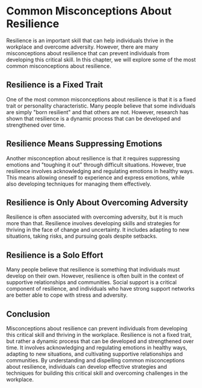 Common Misconceptions About Resilience
===============================================================

Resilience is an important skill that can help individuals thrive in the workplace and overcome adversity. However, there are many misconceptions about resilience that can prevent individuals from developing this critical skill. In this chapter, we will explore some of the most common misconceptions about resilience.

Resilience is a Fixed Trait
---------------------------

One of the most common misconceptions about resilience is that it is a fixed trait or personality characteristic. Many people believe that some individuals are simply "born resilient" and that others are not. However, research has shown that resilience is a dynamic process that can be developed and strengthened over time.

Resilience Means Suppressing Emotions
-------------------------------------

Another misconception about resilience is that it requires suppressing emotions and "toughing it out" through difficult situations. However, true resilience involves acknowledging and regulating emotions in healthy ways. This means allowing oneself to experience and express emotions, while also developing techniques for managing them effectively.

Resilience is Only About Overcoming Adversity
---------------------------------------------

Resilience is often associated with overcoming adversity, but it is much more than that. Resilience involves developing skills and strategies for thriving in the face of change and uncertainty. It includes adapting to new situations, taking risks, and pursuing goals despite setbacks.

Resilience is a Solo Effort
---------------------------

Many people believe that resilience is something that individuals must develop on their own. However, resilience is often built in the context of supportive relationships and communities. Social support is a critical component of resilience, and individuals who have strong support networks are better able to cope with stress and adversity.

Conclusion
----------

Misconceptions about resilience can prevent individuals from developing this critical skill and thriving in the workplace. Resilience is not a fixed trait, but rather a dynamic process that can be developed and strengthened over time. It involves acknowledging and regulating emotions in healthy ways, adapting to new situations, and cultivating supportive relationships and communities. By understanding and dispelling common misconceptions about resilience, individuals can develop effective strategies and techniques for building this critical skill and overcoming challenges in the workplace.
